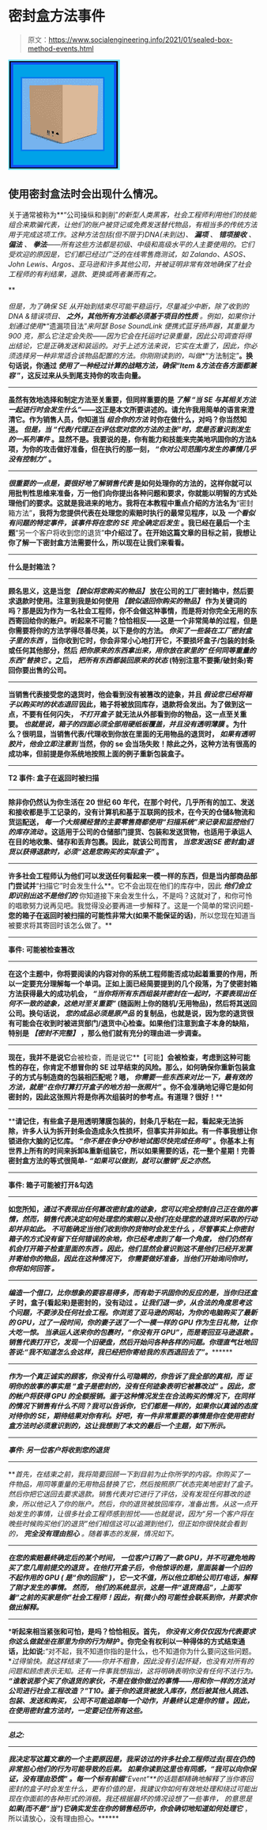 # 密封盒方法事件

> 原文：<https://www.socialengineering.info/2021/01/sealed-box-method-events.html>

[![](img/bd2a7d14539c125edd043bc3ad0bf898.png)](https://1.bp.blogspot.com/-CwVzmgYCRw8/X-3J28SkXFI/AAAAAAAALLE/aBMc9eCCztoryNmUHwdMEkyepByxlep7QCLcBGAsYHQ/s226/Sealed%2BBox%2BMethod%2BEvents.%2Bwww.socialengineers.net.png)

## **使用密封盒法时会出现什么情况。**

关于通常被称为**“公司操纵和剥削”**的新型人类黑客，社会工程师利用他们的技能组合来欺骗代表，让他们的账户被贷记或免费发送替代物品，有相当多的传统方法用于完成这项工作。这种方法包括(但不限于)DNA*(未到达)、 ***漏项*** 、 ***错项接收*** 、 ***偏法*** 、 ***拳法***——所有这些方法都是初级、中级和高级水平的人主要使用的。它们受欢迎的原因是，它们都已经过广泛的在线零售商测试，如 Zalando、ASOS、John Lewis、Argos、亚马逊和许多其他公司，并被证明非常有效地确保了社会工程师的有利结果，退款、更换或两者兼而有之。*

 **

*但是，为了确保 SE 从开始到结束尽可能平稳运行，尽量减少中断，除了收到的 DNA &错误项目、 ***之外，其他所有方法都必须基于项目的性质*** 。例如，如果你计划通过使用**“遗漏项目法”**来阿瑟 Bose SoundLink 便携式蓝牙扬声器，其重量为 900 克*，那么它注定会失败——因为它会在托运时记录重量，因此公司调查将得出结论，它是正确发送和装运的。对于上述方法来说，它实在太重了，因此，你必须选择另一种非常适合该物品配置的方法。你刚刚读到的，叫做**“方法制定”**。换句话说，你通过 ***使用了一种经过计算的战略方法，确保“Item &方法在各方面都兼容*** ”，这反过来从头到尾支持你的攻击向量。**

 ****

**虽然有效地选择和制定方法至关重要，但同样重要的是 ***了解*** ***“当 SE 与其相关方法一起进行时会发生什么”***——这正是本文所要讲述的。请允许我用简单的语言来澄清它。作为销售人员，你知道当 ***组合你的方法*** 时你在做什么，对吗？你当然知道。 ***但是，当*** ***“代表/代理正在评估您对您的方法的主张”时，您是否意识到发生的一系列事件*** 。显然不是。我要说的是，你有能力和技能来完美地巩固你的方法&项，为你的攻击做好准备，但在执行的那一刻， ***“你对公司范围内发生的事情几乎没有控制力”*** 。**

 ****

*****很重要的一点是，要很好地了解销售代表*** 是如何处理你的方法的，这样你就可以用批判性思维来准备，万一他们向你提出各种问题和要求，你就能以明智的方式处理他们的要求。这就是我进来的地方。我将在本教程中重点介绍的方法名为**“密封箱方法”**，我将为您提供代表在处理您的索赔时执行的最常见程序，以及 ***一个看似有问题的特定事件，该事件将在您的 SE 完全确定后发生*** 。我已经在最后一个主题**“另一个客户将收到您的退货”**中介绍过了。在开始这篇文章的目标之前，我想让你了解一下密封盒方法需要什么，所以现在让我们来看看。**

 ****

****什么是封箱法？****

 ****

**顾名思义，这是当您 ***【貌似将您购买的物品】*** 放在公司的工厂密封箱中，然后要求退款时使用。注意到我是如何使用 ***【貌似退回你购买的物品】*** 作为关键词的吗？那是因为作为一名社会工程师，你不会做这种事情，而是将对你完全无用的东西寄回给你的账户。听起来不可能？恰恰相反——这是一个非常简单的过程，但是你需要将你的方法学得尽善尽美，以下是你的方法。 ***你买了一些装在工厂密封盒子里的东西*** ，当你收到它时，你会非常小心地打开它，不要损坏盒子/包装的封条或任何其他部分，然后 ***把你原来的东西拿出来，用你放在家里的“任何同等重量的东西”替换它*** 。之后， ***把所有东西都装回原来的状态*** (特别注意不要撕/破封条)寄回你要出售的公司。**

 ****

**当销售代表接受您的退货时，他会看到没有被篡改的迹象，并且 ***假设您已经将箱子以购买时的状态退回*** 因此，箱子将被放回库存，退款将会发出。为了做到这一点，不要有任何闪失， ***不打开盒子*** 就无法从外部看到你的物品，这一点至关重要。 ***也就是说，箱子的四面必须全部用硬纸板覆盖，并且没有透明薄膜*** 。为什么？很明显，当销售代表/代理收到你放在里面的无用物品的退货时， ***如果有透明胶片，他会立即注意到*** 当然，你的 se 会当场失败！除此之外，这种方法有很高的成功率，但前提是你系统地按照上面的例子重新包装盒子。**

 ****

****T2 事件: 盒子在返回时被扫描****

 ****

**除非你仍然认为你生活在 20 世纪 60 年代，在那个时代，几乎所有的加工、发送和接收都是手工记录的，没有计算机和基于互联网的技术，在今天的仓储&物流和货运配送， ***每一个大规模经营的主要零售商都使用“扫描系统”来记录和监控他们的库存流动*** 。这适用于公司的仓储部门提货、包装和发送货物，也适用于承运人在目的地收集、储存和丢弃包裹。因此，就该公司而言， ***当您发送(SE 密封盒)退货以获得退款时，必须“这是您购买的实际盒子”*** 。**

 ****

**许多社会工程师认为他们可以发送任何看起来一模一样的东西，但是当内部商品部门尝试并**“扫描它”时会发生什么**。它不会出现在他们的库存中，因此 ***他们会立即识别出这不是他们的*** 你知道接下来会发生什么，不是吗？这就对了，和你可怜的唱歌努力说再见吧。我觉得没必要再进一步解释了。这是一个简单的常识问题- **您的箱子在返回时被扫描的可能性非常大(如果不能保证的话)**，所以您现在知道当被要求将其寄回时该怎么做了。**

 ****

****事件: 可能被检查篡改****

 ****

**在这个主题中，你将要阅读的内容对你的系统工程师能否成功起着重要的作用，所以一定要充分理解每一个单词。正如上面已经简要提到的几个段落，为了使密封箱方法获得最大的成功机会， ***“当你将所有东西组装并密封在一起时，不要表现出任何不一致的迹象，这绝对至关重要”*** (随函附上你的随机/无用物品)，然后将其送回公司。换句话说， ***您的成品必须是原产品*** 的复制品，也就是说，因为您的退货很有可能会在收到时被进货部门/退货中心检查。如果他们注意到盒子本身的缺陷，特别是 ***【密封不完整】*** ，那么他们就有充分的理由进一步调查。**

 ****

**现在，我并不是说它**会被检查，而是说它**【可能】**会被检查，考虑到这种可能性的存在，你肯定不想冒你的 SE 过早结束的风险。那么，如何确保你重新包装盒子的方式与制造商的包装相匹配呢？嗯， ***你需要一些东西来对比一下，最有效的方法，就是“在你打算打开盒子的地方拍一张照片”*** 。你不会准确地记得它是如何密封的，因此这张照片将是你再次组装时的参考点。有道理？很好！****

 ********

****请记住，有些盒子是用透明薄膜包装的，封条几乎粘在一起，看起来无法拆除，许多人认为拆开封条会造成永久性损坏，但事实并非如此。有一件事我想让你锁进你大脑的记忆库。 ***“你不是在争分夺秒地试图尽快完成任务吗”*** 。你基本上有世界上所有的时间来拆卸&重新组装它，所以如果需要的话，花一整个星期！完善密封盒方法的等式很简单- *“如果可以做到，就可以撤销”*反之亦然。****

 ********

******事件: 箱子可能被打开&勾选******

 ********

****如您所知，*通过不表现出任何篡改密封盒的迹象，您可以完全控制自己正在做的事情，然而，销售代表决定如何处理您的索赔以及他们在处理您的退货时采取的行动却并非如此。 ***不可能确定当他们收到你的货物时会发生什么*** ，尽管事实上你密封箱子的方式没有留下任何错误的余地，你已经考虑到了每一个角度， ***他们仍然有机会打开箱子检查里面的东西*** 。因此，他们显然会意识到这不是他们已经开发票并寄给你的物品，因此在这种情况下， ***你需要做好准备，当他们开始询问你时，你将如何回答*** 。*****

 ********

****编造一个借口，比你想象的要容易得多，而*有助于巩固你的反应的是，当你归还盒子* 时，盒子(看起来)是密封的，没有动过 ***。让我们退一步，从合法的角度思考这个问题，不要涉及任何社会工程。你浏览了亚马逊的网站，为你的电脑购买了最新的 GPU，过了一段时间，你的妻子送了一个一模一样的 GPU 作为生日礼物，让你大吃一惊。 ***当承运人送来你的包裹时，“你没有开 GPU”，而是寄回亚马逊退款*** 。销售代表打开它，发现一个旧硬盘，然后开始问各种各样的问题。你理直气壮地回答说:**“我不知道怎么会这样，我已经把你寄给我的东西退回去了”。*********

 ******

***作为一个真正诚实的顾客，你没有什么可隐瞒的，你告诉了我全部的真相，而 ***证明你的故事的事实是*** ***“盒子是密封的，没有任何迹象表明它被篡改过”*** 。因此，您的帐户将获得 GPU 的全额报销。鉴于这种情况发生在合法购买的情况下，在同样的情况下销售有什么不同？我可以告诉你，它们都是一样的，如果你以真诚的态度对待你的 SE，期待结果对你有利。好吧，有一件非常重要的事情是你在使用密封盒方法时必须意识到的，这让我想到了本文的最后一个主题，如下所示。***

 ******

*****事件: 另一位客户将收到您的退货*****

 ******

***首先，在结束之前，我将简要回顾一下到目前为止你所学的内容。你购买了一件物品，用同等重量的无用物品替换了它，然后按照原厂状态完美地密封了盒子。然后你把它送回去要求退款。销售代表对它进行了评估，没有发现任何篡改的迹象，所以他记入了你的账户。然后，你的退货被放回库存，准备出售。*从这一点开始发生的事情，让很多社会工程师感到担忧——也就是说，因为“另一个客户将在晚些时候购买他们的退货”*他们相信这可以追溯到他们，但正如你很快就会看到的， ***完全没有理由担心*** 。随着事态的发展，情况如下。***

 ******

***在您的索赔最终确定后的某个时间， ***一位客户订购了一款 GPU，并不可避免地购买了您几周前提交的退货*** 。在他打开盒子后，令他惊讶的是，里面装着一个旧的不起作用的 GPU ( ***是“你的回报”*** )，它一文不值，所以他立即给公司打电话，解释了刚才发生的事情。 *****然而，*** *他们的系统显示，这是一件“退货商品”，上面写着“之前的买家是你”社会工程师！因此，有(微小的)可能性会联系到你，并要求你做出解释。******

 ******

***听起来相当紧张和可怕，是吗？恰恰相反。首先， ***你没有义务仅仅因为代表要求你这么做就坐在那里为你的行为辩护*** 。你完全有权利以一种得体的方式结束通话，比如说:**“对不起，我不知道你指的是什么，也不知道你为什么要问这些问题。**过得愉快。就这样结束了——你并不粗鲁，因此没有引起怀疑，也没有对所有的问题和顾虑表示无知。还有一件事我想指出，这将明确表明你没有任何不法行为。 ***“谁敢说那个买了你退货的家伙，不是在做你做过的事情——用和你一样的方法对公司进行社会工程改造？”*T10。鉴于你的退货被放入库存，然后被其他人挑选、包装、发送和购买， ***公司不可能追踪每一个动作，并最终认定是你的错*** 。因此，在使用密封盒方法时，一定要记住所有这些。*****

 ******

*****总之:*****

 ******

***我决定写这篇文章的一个主要原因是，我采访过的许多社会工程师过去(现在仍然)非常担心他们的行为可能导致的后果。 ***如果你读到这里也有同感，“我可以向你保证，没有理由恐慌”*** 。每一个标有前缀**“Event”**的话题都精确地解释了当你寄回密封的盒子时会发生什么，更有价值的是，我建议你如何有效地处理和绕过可能出现在你面前的各种形式的消极。我还根据最坏的情况设想了一些事件， 的意思是****如果(而不是“当”)它确实发生在你的销售经历中，你会确切地知道如何处理它*** ，所以请放心，没有理由担心。******